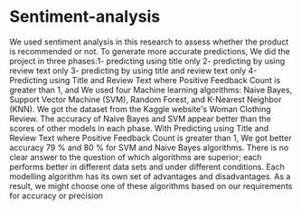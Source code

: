 # Sentiment-analysis
We used sentiment analysis in this research to assess whether the product is recommended or not. To generate more accurate predictions, We did the project in three phases:1- predicting using title only 2- predicting by using review text only 3- predicting by using title and review text only 4- Predicting using Title and Review Text where Positive Feedback Count is greater than 1, and We used four Machine learning algorithms: Naive Bayes, Support Vector Machine (SVM), Random Forest, and K-Nearest Neighbor (KNN). We got the dataset from the Kaggle website's Woman Clothing Review. The accuracy of Naive Bayes and SVM appear better than the scores of other models in each phase. With Predicting using Title and Review Text where Positive Feedback Count is greater than 1, We got better accuracy 79 % and 80 % for SVM and Naive Bayes algorithms. There is no clear answer to the question of which algorithms are superior; each performs better in different data sets and under different conditions. Each modelling algorithm has its own set of advantages and disadvantages. As a result, we might choose one of these algorithms based on our requirements for accuracy or precision

